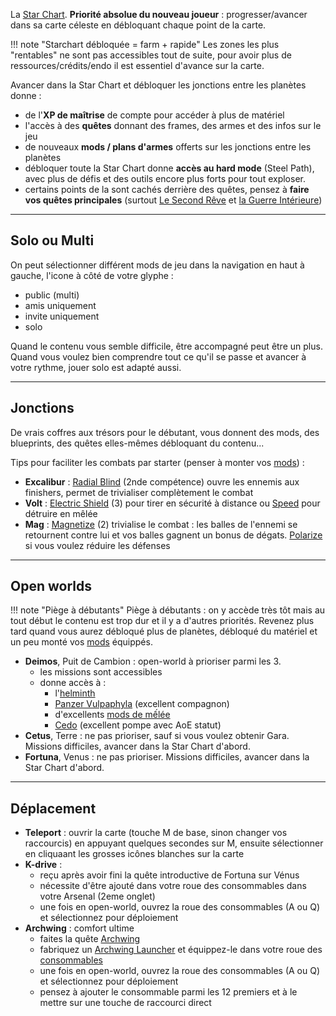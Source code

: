 La [Star Chart](https://wiki.warframe.com/w/Star_Chart). **Priorité absolue du nouveau joueur** : progresser/avancer dans sa carte céleste en débloquant chaque point de la carte.

!!! note "Starchart débloquée = farm + rapide"
    Les zones les plus "rentables" ne sont pas accessibles tout de suite, pour avoir plus de ressources/crédits/endo il est essentiel d'avance sur la carte.

Avancer dans la Star Chart et débloquer les jonctions entre les planètes donne :

- de l'**XP de maîtrise** de compte pour accéder à plus de matériel
- l'accès à des **quêtes** donnant des frames, des armes et des infos sur le jeu
- de nouveaux **mods / plans d'armes** offerts sur les jonctions entre les planètes
- débloquer toute la Star Chart donne **accès au hard mode** (Steel Path), avec plus de défis et des outils encore plus forts pour tout exploser.
- certains points de la sont cachés derrière des quêtes, pensez à **faire vos quêtes principales** (surtout [Le Second Rêve](https://wiki.warframe.com/w/The_Second_Dream) et [la Guerre Intérieure](https://wiki.warframe.com/w/The_War_Within))

-----------------

## Solo ou Multi
On peut sélectionner différent mods de jeu dans la navigation en haut à gauche, l'icone à côté de votre glyphe : 

- public (multi)
- amis uniquement
- invite uniquement
- solo

Quand le contenu vous semble difficile, être accompagné peut être un plus.
Quand vous voulez bien comprendre tout ce qu'il se passe et avancer à votre rythme, jouer solo est adapté aussi.

-----------------

## Jonctions
De vrais coffres aux trésors pour le débutant, vous donnent des mods, des blueprints, des quêtes elles-mêmes débloquant du contenu...

Tips pour faciliter les combats par starter (penser à monter vos [mods](#mods)) :

- __Excalibur__ : [Radial Blind](https://wiki.warframe.com/w/Radial_Blind) (2nde compétence) ouvre les ennemis aux finishers, permet de trivialiser complètement le combat
- __Volt__ : [Electric Shield](https://wiki.warframe.com/w/Electric_Shield) (3) pour tirer en sécurité à distance ou [Speed](https://wiki.warframe.com/w/Speed) pour détruire en mêlée
- __Mag__ : [Magnetize](https://wiki.warframe.com/w/Magnetize) (2) trivialise le combat : les balles de l'ennemi se retournent contre lui et vos balles gagnent un bonus de dégats. [Polarize](https://wiki.warframe.com/w/Polarize) si vous voulez réduire les défenses

-----------------

## Open worlds

!!! note "Piège à débutants"
    Piège à débutants : on y accède très tôt mais au tout début le contenu est trop dur et il y a d'autres priorités. Revenez plus tard quand vous aurez débloqué plus de planètes, débloqué du matériel et un peu monté vos [mods]() équippés.

- **Deimos**, Puit de Cambion : open-world à prioriser parmi les 3. 
    - les missions sont accessibles
    - donne accès à :
        - l'[helminth](https://wiki.warframe.com/w/Panzer_Vulpaphyla)
        - [Panzer Vulpaphyla](https://wiki.warframe.com/w/Panzer_Vulpaphyla) (excellent compagnon)
        - d'excellents [mods de mếlée](#mods-armes--mêlée)
        - [Cedo](https://wiki.warframe.com/w/Cedo) (excellent pompe avec AoE statut)
- **Cetus**, Terre : ne pas prioriser, sauf si vous voulez obtenir Gara. Missions difficiles, avancer dans la Star Chart d'abord.
- **Fortuna**, Venus : ne pas prioriser. Missions difficiles, avancer dans la Star Chart d'abord.

-----------------

## Déplacement

- **Teleport** : ouvrir la carte (touche M de base, sinon changer vos raccourcis) en appuyant quelques secondes sur M, ensuite sélectionner en cliquaant les grosses icônes blanches sur la carte
- **K-drive** : 
    - reçu après avoir fini la quête introductive de Fortuna sur Vénus
    - nécessite d'être ajouté dans votre roue des consommables dans votre Arsenal (2eme onglet)
    - une fois en open-world, ouvrez la roue des consommables (A ou Q) et sélectionnez pour déploiement
- **Archwing** : comfort ultime
    - faites la quête [Archwing](https://wiki.warframe.com/w/The_Archwing)
    - fabriquez un [Archwing Launcher](https://wiki.warframe.com/w/Archwing_Launcher) et équippez-le dans votre roue des [consommables](https://wiki.warframe.com/w/Arsenal#Gear)
    - une fois en open-world, ouvrez la roue des consommables (A ou Q) et sélectionnez pour déploiement
    - pensez à ajouter le consommable parmi les 12 premiers et à le mettre sur une touche de raccourci direct
